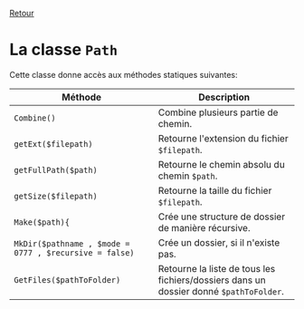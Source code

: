[Retour](../classes.md)

# La classe `Path`

Cette classe donne accès aux méthodes statiques suivantes:

Méthode | Description
--- | ---
`Combine()` | Combine plusieurs partie de chemin.
`getExt($filepath)` | Retourne l'extension du fichier `$filepath`.
`getFullPath($path)` | Retourne le chemin absolu du chemin `$path`.
`getSize($filepath)` | Retourne la taille du fichier `$filepath`.
`Make($path){` | Crée une structure de dossier de manière récursive.
`MkDir($pathname , $mode = 0777 , $recursive = false)` | Crée un dossier, si il n'existe pas.
`GetFiles($pathToFolder)` | Retourne la liste de tous les fichiers/dossiers dans un dossier donné `$pathToFolder`.